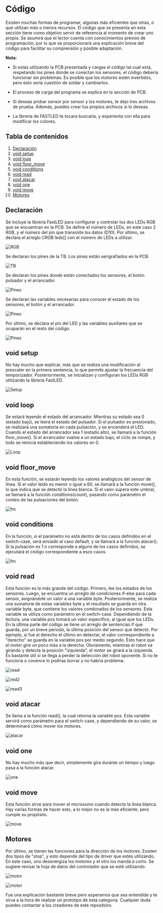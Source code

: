 # Código

Existen muchas formas de programar, algunas más eficientes que otras, o que utilizan más o menos recursos. El código que se presenta en esta sección tiene como objetivo servir de referencia al momento de crear uno propio. Se asumirá que el lector cuenta con conocimientos previos de programación, por lo que se proporcionará una explicación breve del código para facilitar su comprensión y posible adaptación.

**Nota:**

- Si estás utilizando la PCB presentada y cargas el código tal cual está, respetando los pines donde se conectan los sensores, el código debería funcionar sin problemas. Es posible que los motores estén invertidos, pero esto sería cuestión de soldar y cambiarlos.

- El proceso de carga del programa se explica en la sección de PCB.

- Si deseas probar sensor por sensor y los motores, te dejo tres archivos de prueba. Además, puedes crear tus propios archivos si lo deseas.

- La libreria de FASTLED te tocara buscarla, y experienta con ella para modificar los colores.

## Tabla de contenidos

1. [Declaración](#declaración)
2. [void setup](#void-setup)
3. [void loop](#void-loop)
4. [void floor_move](#void-floor_move)
5. [void conditions](#void-conditions)
6. [void read](#void-read)
7. [void atacar](#void-atacar)
8. [void one](#void-one)
9. [void move](#void-move)
10. [Motores](#motores)

## Declaración

Se incluye la librería FastLED para configurar y controlar los dos LEDs RGB que se encuentran en la PCB. Se define el número de LEDs, en este caso 2 RGB, y el número del pin que transmite los datos (D10). Por último, se declara el arreglo CRGB leds[] con el número de LEDs a utilizar.

![RGB](Figuras/122434.png)

Se declaran los pines de la TB. Los pines están serigrafiados en la PCB.

![TB](Figuras/122544.png)

Se declaran los pines donde están conectados los sensores, el botón pulsador y el arrancador.

![Pines](Figuras/122620.png)

Se declaran las variables necesarias para conocer el estado de los sensores, el botón y el arrancador.

![Pines](Figuras/122655.png)

Por último, se declara el pin del LED y las variables auxiliares que se ocuparán en el resto del código.

![Pines](Figuras/122729.png)

## void setup

No hay mucho que explicar, más que se realiza una modificación al prescaler en la primera sentencia, lo que permite ajustar la frecuencia del temporizador. Posteriormente, se inicializan y configuran los LEDs RGB utilizando la librería FastLED.

![Setup](Figuras/122810.png)

## void loop

Se estará leyendo el estado del arrancador. Mientras su estado sea 0 (estado bajo), se leerá el estado del pulsador. Si el pulsador es presionado, se realizará una sumatoria en cada pulsación, y se encenderá el LED. Cuando el estado del arrancador sea 1 (estado alto), se llamará a la función floor_move(). Si el arrancador vuelve a un estado bajo, el ciclo se rompe, y todo se reinicia estableciendo los valores en 0.

![Loop](Figuras/122845.png)

## void floor_move

En esta función, se estarán leyendo los valores analógicos del sensor de línea. Si el valor leído es menor o igual a 60, se llamará a la función move(), lo que indica que se detectó la línea blanca. Si el valor supera este umbral, se llamará a la función conditions(count), pasando como parámetro el conteo de las pulsaciones del botón.

![fm](Figuras/122911.png)

## void conditions

En la función, si el parámetro no está dentro de los casos definidos en el switch-case, será enviado al caso default, y se llamará a la función atacar(). Si la pulsación es 1 o corresponde a alguno de los casos definidos, se ejecutará el código correspondiente a esos casos.

![fm](Figuras/122942.png)

## void read

Esta función es la más grande del código. Primero, lee los estados de los sensores. Luego, se encuentra un arreglo de condiciones if-else para cada sensor, asignándole un valor a una variable byte. Posteriormente, se realiza una sumatoria de estas variables byte y el resultado se guarda en otra variable byte, que contiene los valores combinados de los sensores. Esta variable se utiliza como parámetro en el switch-case. Dependiendo de la lectura, una variable pos tomará un valor específico, al igual que los LEDs. En la última parte del código se tiene un arreglo de sentencias if que guarda, por un breve periodo, la última posición del sensor que detectó. Por ejemplo, si fue el derecho el último en detectar, el valor correspondiente a "derecho" se guarda en la variable pos por medio segundo. Esto hace que el motor gire un poco más a la derecha. Obviamente, mientras el robot va girando y detecta la posición "izquierda", el motor se girará a la izquierda. Es bastante útil si se llega a perder la detección del robot oponente. Si no te funciona o covence lo podrias borrar y no habria problema. 

![read](Figuras/123019.png)

![red2](Figuras/123050.png)

![read3](Figuras/123119.png)

## void atacar

Se llama a la función read(), la cual retorna la variable pos. Esta variable servirá como parámetro para el switch-case, y dependiendo de su valor, se determinará cómo mover los motores.

![atacar](Figuras/123154.png)

## void one

No hay mucho más que decir, simplemente gira durante un tiempo y luego pasa a la función atacar.

![one](Figuras/123220.png)

## void move

Esta función sirve para mover el microsumo cuando detecta la línea blanca. Hay varias formas de hacer esto, a lo mejor no es la más eficiente, pero cumple su propósito.

![move](Figuras/123249.png)

## Motores

Por último, se tienen las funciones para la dirección de los motores. Existen dos tipos de "stop", y esto depende del tipo de driver que estés utilizando. En este caso, uno desenergiza los motores y el otro los manda a corto. Se sugiere revisar la hoja de datos del controlador que se esté utilizando.

![motor](Figuras/123325.png)

![motor](Figuras/123358.png)

Fue una explicación bastante breve pero esperamos que sea entendida y te sirva a la hora de realizar un prototipo de esta categoria.
Cualquier duda puedes contactar a los creadores de este repositoiro.
